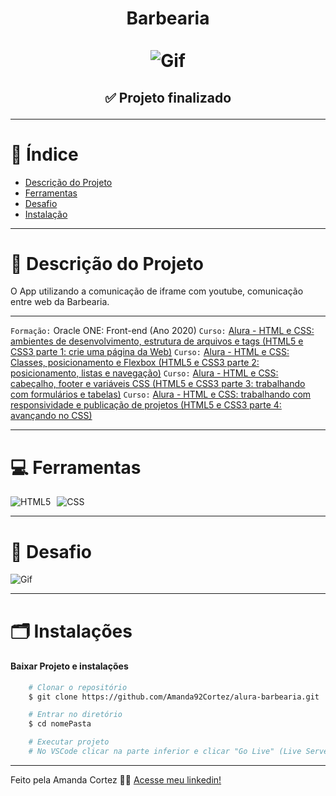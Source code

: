 <div align="center">
  <h1 align="center">
    Barbearia
    <br />
    <br />
    <img src="img/banner.avif" alt="Gif">
    <br />
  </h1>

  <h2> 
  
  :white_check_mark: Projeto finalizado
  </h2>
</div>


---

# :file_folder: Índice 

- [Descrição do Projeto](#id01)
- [Ferramentas](#id02)
- [Desafio](#id04)
- [Instalação](#id03)

---

# :pushpin: Descrição do Projeto <a name="id01"></a>
O App utilizando a comunicação de iframe com youtube, comunicação entre web da Barbearia.

---
`Formação:` Oracle ONE: Front-end (Ano 2020)
` Curso: ` [Alura - HTML e CSS: ambientes de desenvolvimento, estrutura de arquivos e tags (HTML5 e CSS3 parte 1: crie uma página da Web)]("https://cursos.alura.com.br/course/html-css-ambiente-arquivos-tags")
` Curso: ` [Alura - HTML e CSS: Classes, posicionamento e Flexbox (HTML5 e CSS3 parte 2: posicionamento, listas e navegação)]("https://cursos.alura.com.br/course/html-css-classes-posicionamento-flexbox")
` Curso: ` [Alura - HTML e CSS: cabeçalho, footer e variáveis CSS (HTML5 e CSS3 parte 3: trabalhando com formulários e tabelas)]("https://cursos.alura.com.br/course/html-css-cabecalho-footer-variaveis-css")
` Curso: ` [Alura - HTML e CSS: trabalhando com responsividade e publicação de projetos (HTML5 e CSS3 parte 4: avançando no CSS)]("https://cursos.alura.com.br/course/html-css-responsividade-publicacao-projetos")


---

# :computer: Ferramentas<a name="id02"></a>

<div style="display: flex; gap: 10px;">
  <img src="https://img.shields.io/badge/HTML-e06b12?style=for-the-badge&logo=html5&logoColor=white" alt="HTML5">
  <img src="https://img.shields.io/badge/CSS-1283e0?&style=for-the-badge&logo=css3&logoColor=white" alt="CSS">
</div>

---

# 🎯 Desafio <a name="id04"></a>
<img src="img/barbearia.gif" alt="Gif">


---
# 🗂 Instalações <a name="id03"></a>
#### Baixar Projeto e instalações
```bash
    # Clonar o repositório
    $ git clone https://github.com/Amanda92Cortez/alura-barbearia.git

    # Entrar no diretório
    $ cd nomePasta

    # Executar projeto
    # No VSCode clicar na parte inferior e clicar "Go Live" (Live Server)
```
---

Feito pela Amanda Cortez 👋🏽 [Acesse meu linkedin!](www.linkedin.com/in/amandacortez92)